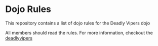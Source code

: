 Dojo Rules
==========

This repository contains a list of dojo rules for the Deadly Vipers dojo

All members should read the rules.
For more information, checkout the [deadlyvipers](https://github.com/deadlyvipers)

